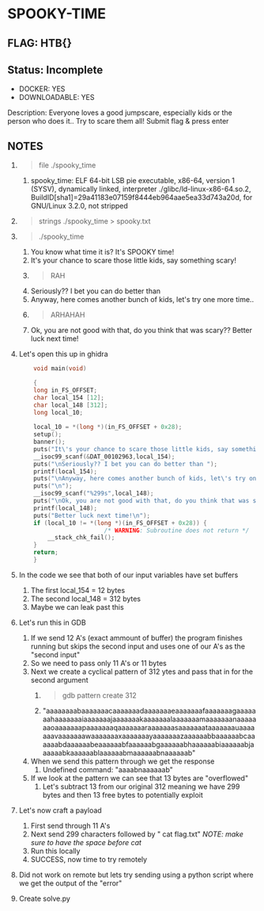 # SPOOKY-TIME

## FLAG: HTB{}

## Status: Incomplete

+ DOCKER: YES
+ DOWNLOADABLE: YES

Description: Everyone loves a good jumpscare, especially kids or the person who does it.. Try to scare them all!
Submit flag & press enter

## NOTES

1. > file ./spooky_time
   1. spooky_time: ELF 64-bit LSB pie executable, x86-64, version 1 (SYSV), dynamically linked, interpreter ./glibc/ld-linux-x86-64.so.2, BuildID[sha1]=29a41183e07159f8444eb964aae5ea33d743a20d, for GNU/Linux 3.2.0, not stripped

2. > strings ./spooky_time > spooky.txt
3. > ./spooky_time
   1. You know what time it is? It's SPOOKY time!
   2. It's your chance to scare those little kids, say something scary!
   3. > RAH
   4. Seriously?? I bet you can do better than
   5. Anyway, here comes another bunch of kids, let's try one more time..
   6. >ARHAHAH
   7. Ok, you are not good with that, do you think that was scary?? Better luck next time!
4. Let's open this up in ghidra

    ```c
        void main(void)

        {
        long in_FS_OFFSET;
        char local_154 [12];
        char local_148 [312];
        long local_10;
        
        local_10 = *(long *)(in_FS_OFFSET + 0x28);
        setup();
        banner();
        puts("It\'s your chance to scare those little kids, say something scary!\n");
        __isoc99_scanf(&DAT_00102963,local_154);
        puts("\nSeriously?? I bet you can do better than ");
        printf(local_154);
        puts("\nAnyway, here comes another bunch of kids, let\'s try one more time..");
        puts("\n");
        __isoc99_scanf("%299s",local_148);
        puts("\nOk, you are not good with that, do you think that was scary??\n");
        printf(local_148);
        puts("Better luck next time!\n");
        if (local_10 != *(long *)(in_FS_OFFSET + 0x28)) {
                            /* WARNING: Subroutine does not return */
            __stack_chk_fail();
        }
        return;
        }
    ```

5. In the code we see that both of our input variables have set buffers
   1. The first local_154 = 12 bytes
   2. The second local_148 = 312 bytes
   3. Maybe we can leak past this

6. Let's run this in GDB
   1. If we send 12 A's (exact ammount of buffer) the program finishes running but skips the second input and uses one of our A's as the "second input"
   2. So we need to pass only 11 A's or 11 bytes
   3. Next we create a cyclical pattern of 312 ytes and pass that in for the second argument
      1. > gdb pattern create 312
      2. "aaaaaaaabaaaaaaacaaaaaaadaaaaaaaeaaaaaaafaaaaaaagaaaaaaahaaaaaaaiaaaaaaajaaaaaaakaaaaaaalaaaaaaamaaaaaaanaaaaaaaoaaaaaaapaaaaaaaqaaaaaaaraaaaaaasaaaaaaataaaaaaauaaaaaaavaaaaaaawaaaaaaaxaaaaaaayaaaaaaazaaaaaabbaaaaaabcaaaaaabdaaaaaabeaaaaaabfaaaaaabgaaaaaabhaaaaaabiaaaaaabjaaaaaabkaaaaaablaaaaaabmaaaaaabnaaaaaab"
   4. When we send this pattern through we get the response
      1. Undefined command: "aaaabnaaaaaab"
   5. If we look at the pattern we can see that 13 bytes are "overflowed"
      1. Let's subtract 13 from our original 312 meaning we have 299 bytes and then 13 free bytes to potentially exploit
7. Let's now craft a payload
   1. First send through 11 A's
   2. Next send 299 characters followed by " cat flag.txt" *NOTE: make sure to have the space before cat*
   3. Run this locally
   4. SUCCESS, now time to try remotely
8. Did not work on remote but lets try sending using a python script where we get the output of the "error"
9. Create solve.py
